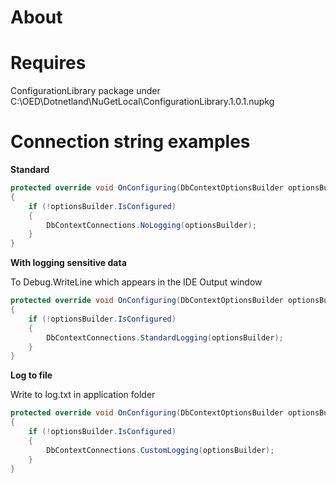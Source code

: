 ﻿# About

# Requires 

ConfigurationLibrary package under C:\OED\Dotnetland\NuGetLocal\ConfigurationLibrary.1.0.1.nupkg

# Connection string examples


**Standard**

```csharp
protected override void OnConfiguring(DbContextOptionsBuilder optionsBuilder)
{
    if (!optionsBuilder.IsConfigured)
    {
        DbContextConnections.NoLogging(optionsBuilder);
    }
}
```

**With logging sensitive data** 

To Debug.WriteLine which appears in the IDE Output window

```csharp
protected override void OnConfiguring(DbContextOptionsBuilder optionsBuilder)
{
    if (!optionsBuilder.IsConfigured)
    {
        DbContextConnections.StandardLogging(optionsBuilder);
    }
}
```

**Log to file**

Write to log.txt in application folder

```csharp
protected override void OnConfiguring(DbContextOptionsBuilder optionsBuilder)
{
    if (!optionsBuilder.IsConfigured)
    {
        DbContextConnections.CustomLogging(optionsBuilder);
    }
}
```